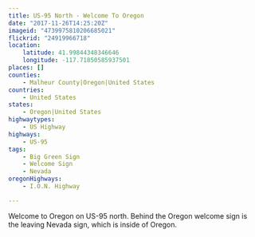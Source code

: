 ```yaml
---
title: US-95 North - Welcome To Oregon
date: "2017-11-26T14:25:20Z"
imageid: "4739975810206685021"
flickrid: "24919966718"
location:
    latitude: 41.99844348346646
    longitude: -117.71850585937501
places: []
counties:
    - Malheur County|Oregon|United States
countries:
    - United States
states:
    - Oregon|United States
highwaytypes:
    - US Highway
highways:
    - US-95
tags:
    - Big Green Sign
    - Welcome Sign
    - Nevada
oregonHighways:
    - I.O.N. Highway

---
```

Welcome to Oregon on US-95 north.  Behind the Oregon welcome sign is the leaving Nevada sign, which is inside of Oregon.